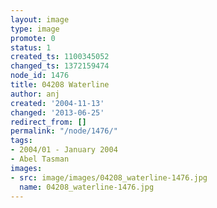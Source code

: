 ```yaml
---
layout: image
type: image
promote: 0
status: 1
created_ts: 1100345052
changed_ts: 1372159474
node_id: 1476
title: 04208 Waterline
author: anj
created: '2004-11-13'
changed: '2013-06-25'
redirect_from: []
permalink: "/node/1476/"
tags:
- 2004/01 - January 2004
- Abel Tasman
images:
- src: image/images/04208_waterline-1476.jpg
  name: 04208_waterline-1476.jpg
---
```


